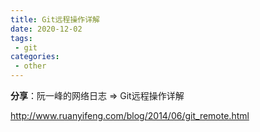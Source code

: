 ```yaml
---
title: Git远程操作详解
date: 2020-12-02
tags:
 - git
categories:
 - other
---
```


**分享**：阮一峰的网络日志 => Git远程操作详解

http://www.ruanyifeng.com/blog/2014/06/git_remote.html